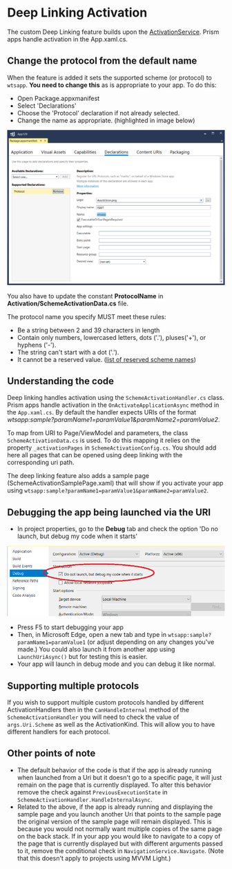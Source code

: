 # Deep Linking Activation

The custom Deep Linking feature builds upon the [ActivationService](../activation.md). Prism apps handle activation in the App.xaml.cs.

## Change the protocol from the default name

When the feature is added it sets the supported scheme (or protocol) to `wtsapp`. **You need to change this** as is appropriate to your app. To do this:

- Open Package.appxmanifest
- Select 'Declarations'
- Choose the 'Protocol' declaration if not already selected.
- Change the name as appropriate. (highlighted in image below)

![](../resources/deep-linking/change-protocol-name.png)

You also have to update the constant **ProtocolName** in **Activation/SchemeActivationData.cs** file.

The protocol name you specify MUST meet these rules:

- Be a string between 2 and 39 characters in length
- Contain only numbers, lowercased letters, dots ('.'), pluses('+'), or hyphens ('-').
- The string can't start with a dot ('.').
- It cannot be a reserved value. ([list of reserved scheme names](https://docs.microsoft.com/windows/uwp/launch-resume/reserved-uri-scheme-names#reserved-uri-scheme-names))

## Understanding the code
Deep linking handles activation using the `SchemeActivationHandler.cs` class. Prism apps handle activation in the `OnActivateApplicationAsync` method in the `App.xaml.cs`. By default the handler expects URIs of the format _wtsapp:sample?paramName1=paramValue1&paramName2=paramValue2_.

To map from URI to Page/ViewModel and parameters, the class `SchemeActivationData.cs` is used. To do this mapping it relies on the property `_activationPages` in `SchemeActivationConfig.cs`. You should add here all pages that can be opened using deep linking with the corresponding uri path.

The deep linking feature also adds a sample page (SchemeActivationSamplePage.xaml) that will show if you activate your app using `wtsapp:sample?paramName1=paramValue1&paramName2=paramValue2`.

## Debugging the app being launched via the URI

- In project properties, go to the **Debug** tab and check the option 'Do no launch, but debug my code when it starts'

![](../resources/deep-linking/debug-when-my-code-starts.png)

- Press F5 to start debugging your app
- Then, in Microsoft Edge, open a new tab and type in `wtsapp:sample?paramName1=paramValue1` (or adjust depending on any changes you've made.) You could also launch it from another app using `LaunchUriAsync()` but for testing this is easier.
- Your app will launch in debug mode and you can debug it like normal.

## Supporting multiple protocols

If you wish to support multiple custom protocols handled by different ActivationHandlers then in the `CanHandleInternal` method of the `SchemeActivationHandler` you will need to check the value of `args.Uri.Scheme` as well as the ActivationKind. This will allow you to have different handlers for each protocol.

## Other points of note

- The default behavior of the code is that if the app is already running when launched from a Uri but it doesn't go to a specific page, it will just remain on the page that is currently displayed. To alter this behavior remove the check against `PreviousExecutionState` in `SchemeActivationHandler.HandleInternalAsync`.
- Related to the above, if the app is already running and displaying the sample page and you launch another Uri that points to the sample page the original version of the sample page will remain displayed. This is because you would not normally want multiple copies of the same page on the back stack. If in your app you would like to navigate to a copy of the page that is currently displayed but with different arguments passed to it, remove the conditional check in `NavigationService.Navigate`. (Note that this doesn't apply to projects using MVVM Light.)

